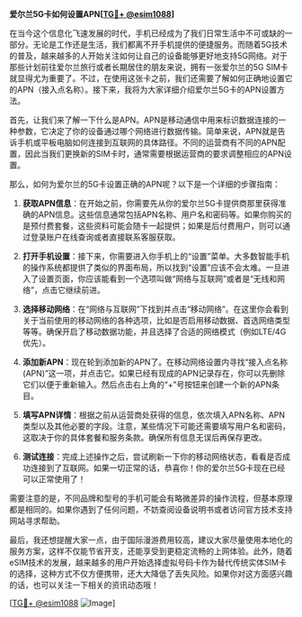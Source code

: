 **爱尔兰5G卡如何设置APN[[TG💪+ @esim1088](https://t.me/s/esim1088)]**

在当今这个信息化飞速发展的时代，手机已经成为了我们日常生活中不可或缺的一部分。无论是工作还是生活，我们都离不开手机提供的便捷服务。而随着5G技术的普及，越来越多的人开始关注如何让自己的设备能够更好地支持5G网络。对于那些计划前往爱尔兰旅行或者长期居住的朋友来说，拥有一张爱尔兰的5G SIM卡就显得尤为重要了。不过，在使用这张卡之前，我们还需要了解如何正确地设置它的APN（接入点名称）。接下来，我将为大家详细介绍爱尔兰5G卡的APN设置方法。

首先，让我们来了解一下什么是APN。APN是移动通信中用来标识数据连接的一种参数，它决定了你的设备通过哪个网络进行数据传输。简单来说，APN就是告诉手机或平板电脑如何连接到互联网的具体路径。不同的运营商有不同的APN配置，因此当我们更换新的SIM卡时，通常需要根据运营商的要求调整相应的APN设置。

那么，如何为爱尔兰的5G卡设置正确的APN呢？以下是一个详细的步骤指南：

1. **获取APN信息**：在开始之前，你需要先从你的爱尔兰5G卡提供商那里获得准确的APN信息。这些信息通常包括APN名称、用户名和密码等。如果你购买的是预付费套餐，这些资料可能会随卡一起提供；如果是后付费用户，则可以通过登录账户在线查询或者直接联系客服获取。

2. **打开手机设置**：接下来，你需要进入你手机上的“设置”菜单。大多数智能手机的操作系统都提供了类似的界面布局，所以找到“设置”应该不会太难。一旦进入了设置页面，你应该能看到一个选项叫做“网络与互联网”或者是“无线和网络”，点击它继续前进。

3. **选择移动网络**：在“网络与互联网”下找到并点击“移动网络”。在这里你会看到关于当前使用的移动网络的各种选项，比如是否启用移动数据、首选网络类型等等。确保开启了移动数据功能，并且选择了合适的网络模式（例如LTE/4G优先）。

4. **添加新APN**：现在轮到添加新的APN了。在移动网络设置内寻找“接入点名称(APN)”这一项，并点击它。如果已经有现成的APN记录存在，你可以先删除它们以便于重新输入。然后点击右上角的“+”号按钮来创建一个新的APN条目。

5. **填写APN详情**：根据之前从运营商处获得的信息，依次填入APN名称、APN类型以及其他必要的字段。注意，某些情况下可能还需要填写用户名和密码，这取决于你的具体套餐和服务条款。确保所有信息无误后再保存更改。

6. **测试连接**：完成上述操作之后，尝试刷新一下你的移动网络状态，看看是否成功连接到了互联网。如果一切正常的话，恭喜你！你的爱尔兰5G卡现在已经可以正常使用了！

需要注意的是，不同品牌和型号的手机可能会有略微差异的操作流程，但基本原理都是相同的。如果你遇到了任何问题，不妨查阅设备说明书或者访问官方技术支持网站寻求帮助。

最后，我还想提醒大家一点，由于国际漫游费用较高，建议大家尽量使用本地化的服务方案，这样不仅能节省开支，还能享受到更稳定流畅的上网体验。此外，随着eSIM技术的发展，越来越多的用户开始选择虚拟号码卡作为替代传统实体SIM卡的选择，这种方式不仅方便携带，还大大降低了丢失风险。如果你对这方面感兴趣的话，也可以关注一下相关的资讯动态哦！

[[TG💪+ @esim1088](https://t.me/s/esim1088) ![Image](https://i.postimg.cc/4NQfJmqS/Snipaste-2025-05-13-00-14-12.png)]
